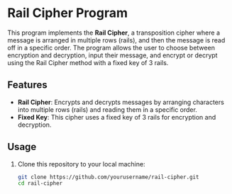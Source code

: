 # Rail Cipher Program

This program implements the **Rail Cipher**, a transposition cipher where a message is arranged in multiple rows (rails), and then the message is read off in a specific order. The program allows the user to choose between encryption and decryption, input their message, and encrypt or decrypt using the Rail Cipher method with a fixed key of 3 rails.

## Features

- **Rail Cipher**: Encrypts and decrypts messages by arranging characters into multiple rows (rails) and reading them in a specific order.
- **Fixed Key**: This cipher uses a fixed key of 3 rails for encryption and decryption.

## Usage

1. Clone this repository to your local machine:
   ```bash
   git clone https://github.com/yourusername/rail-cipher.git
   cd rail-cipher
